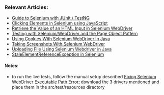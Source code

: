 ### Relevant Articles:

- [Guide to Selenium with JUnit / TestNG](http://www.baeldung.com/java-selenium-with-junit-and-testng)
- [Clicking Elements in Selenium using JavaScript](https://www.baeldung.com/java-selenium-javascript)
- [Retrieve the Value of an HTML Input in Selenium WebDriver](https://www.baeldung.com/java-selenium-html-input-value)
- [Testing with Selenium/WebDriver and the Page Object Pattern](http://www.baeldung.com/selenium-webdriver-page-object)
- [Using Cookies With Selenium WebDriver in Java](https://www.baeldung.com/java-selenium-webdriver-cookies)
- [Taking Screenshots With Selenium WebDriver](https://www.baeldung.com/java-selenium-screenshots)
- [Uploading File Using Selenium Webdriver in Java](https://www.baeldung.com/java-selenium-upload-file)
- [StaleElementReferenceException in Selenium](https://www.baeldung.com/selenium-staleelementreferenceexception)


#### Notes:
- to run the live tests, follow the manual setup described 
[Fixing Selenium WebDriver Executable Path Error](https://www.baeldung.com/java-selenium-webdriver-path-error#manual-setup); download the 3
drivers mentioned and place them in the src/test/resources directory 
